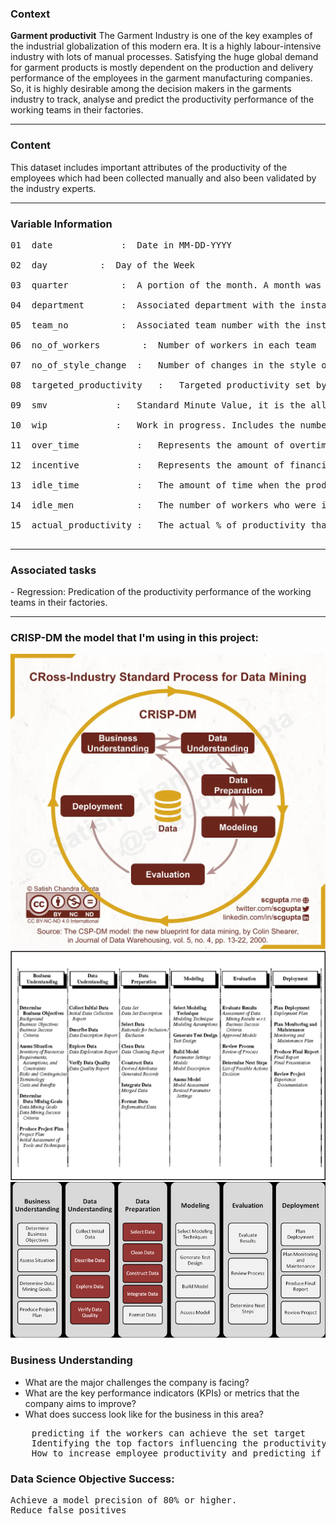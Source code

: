 <h3> Context </h3>


<b>Garment productivit</b> The Garment Industry is one of the key examples of the industrial globalization of this modern era. It is a highly labour-intensive industry with lots of manual processes. Satisfying the huge global demand for garment products is mostly dependent on the production and delivery performance of the employees in the garment manufacturing companies. So, it is highly desirable among the decision makers in the garments industry to track, analyse and predict the productivity performance of the working teams in their factories.
<hr>
<h3> Content </h3>
This dataset includes important attributes of the productivity of the employees which had been collected manually and also been validated by the industry experts.
<hr>

<h3>Variable Information</h3>
<pre>
01	date			 :	Date in MM-DD-YYYY<br>
02	day			 :	Day of the Week<br>
03	quarter			 :	A portion of the month. A month was divided into four quarters<br>
04	department		 :	Associated department with the instance<br>
05	team_no			 :	Associated team number with the instance<br>
06	no_of_workers		 :	Number of workers in each team<br>
07	no_of_style_change	:	Number of changes in the style of a particular product<br>
08	targeted_productivity	:	Targeted productivity set by the Authority for each team for each day.<br>
09	smv		        :	Standard Minute Value, it is the allocated time for a task<br>
10	wip		        :	Work in progress. Includes the number of unfinished items for products<br>
11	over_time	        :	Represents the amount of overtime by each team in minutes<br>
12	incentive	        :	Represents the amount of financial incentive (in BDT) that enables or motivates a particular course of action.<br>
13	idle_time	        :	The amount of time when the production was interrupted due to several reasons<br>
14	idle_men	        :	The number of workers who were idle due to production interruption<br>
15	actual_productivity	:	The actual % of productivity that was delivered by the workers. It ranges from 0-1.<be>
	</pre>
<hr>

<h3>Associated tasks</h3>
	- Regression: 
		Predication of the productivity performance of the working teams in their factories.
  <hr>

<h3>CRISP-DM the model that I'm using in this project:</h3>

<img src="./images/ml-lifecycle-crism-dm.jpg">
<br>
<img src="./images/6-Figure3-1.png">
<br>
<img src="./images/phases-and-generic-tasks-of-CRISP-DM.png">

<h3> Business Understanding </h3>

<ul>
	<li>What are the major challenges the company is facing?</li>
	<li>What are the key performance indicators (KPIs) or metrics that the company aims to improve?</li>
	<li>What does success look like for the business in this area?</li>
</ul>
<pre>
	predicting if the workers can achieve the set target
	Identifying the top factors influencing the productivity level of employees.
	How to increase employee productivity and predicting if we have a low or medium or hight productivity
</pre>

<h3> Data Science Objective Success: </h3>

<pre>
Achieve a model precision of 80% or higher.
Reduce false positives	
</pre>





